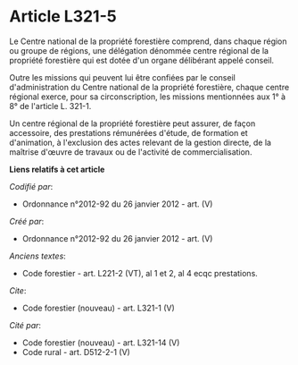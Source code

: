 # Article L321-5

Le Centre national de la propriété forestière comprend, dans chaque région ou groupe de régions, une délégation dénommée
centre régional de la propriété forestière qui est dotée d'un organe délibérant appelé conseil.

Outre les missions qui peuvent lui être confiées par le conseil d'administration du Centre national de la propriété
forestière, chaque centre régional exerce, pour sa circonscription, les missions mentionnées aux 1° à 8° de l'article L.
321-1.

Un centre régional de la propriété forestière peut assurer, de façon accessoire, des prestations rémunérées d'étude, de
formation et d'animation, à l'exclusion des actes relevant de la gestion directe, de la maîtrise d'œuvre de travaux ou de
l'activité de commercialisation.

**Liens relatifs à cet article**

_Codifié par_:

  - Ordonnance n°2012-92 du 26 janvier 2012 - art. (V)

_Créé par_:

  - Ordonnance n°2012-92 du 26 janvier 2012 - art. (V)

_Anciens textes_:

  - Code forestier - art. L221-2 (VT), al 1 et 2, al 4 ecqc prestations.

_Cite_:

  - Code forestier (nouveau) - art. L321-1 (V)

_Cité par_:

  - Code forestier (nouveau) - art. L321-14 (V)
  - Code rural - art. D512-2-1 (V)
